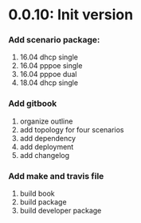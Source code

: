 # 0.0.10: Init version

### Add scenario package:
1. 16.04 dhcp single
2. 16.04 pppoe single
3. 16.04 pppoe dual
4. 18.04 dhcp single

### Add gitbook
1. organize outline
2. add topology for four scenarios
3. add dependency
4. add deployment
5. add changelog

### Add make and travis file
1. build book
2. build package
3. build developer package